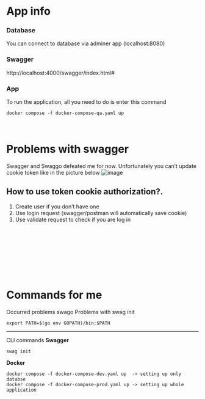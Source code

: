 # App info 

### Database 
You can connect to database via adminer app (localhost:8080)

### Swagger 
http://localhost:4000/swagger/index.html#

### App
To run the application, all you need to do is enter this command 

```
docker compose -f docker-compose-qa.yaml up
```

<br>

# Problems with swagger 


Swagger and Swaggo defeated  me for now. Unfortunately you can’t update cookie token like in the picture below
![image](https://github.com/adam-pawelek/go_exercise/assets/45467141/be591687-3c8f-4083-a847-ab3921e65d5c)

## How to use token cookie authorization?.
1. Create user if you don’t have one 
2. Use login request (swagger/postman will automatically save cookie)
3. Use validate request to check if you are log in 



<br>
<br>
<br>
<br>
<br>
<br>
<br>




# Commands for me 

Occurred problems swago 
Problems with swag init
```
export PATH=$(go env GOPATH)/bin:$PATH
```

---

CLI commands 
**Swagger**
```
swag init
```

**Docker** 
```
docker compose -f docker-compose-dev.yaml up  -> setting up only databse
docker compose -f docker-compose-prod.yaml up -> setting up whole application 
```

